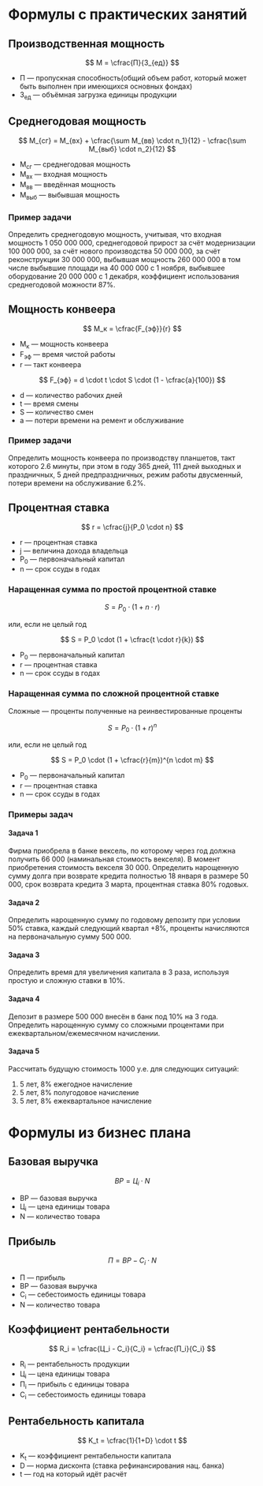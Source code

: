 # Формулы с практических занятий

## Производственная мощность

$$ М = \cfrac{П}{З_{ед}}  $$
- П — пропускная способность(общий объем работ, который может быть выполнен при имеющихся основных фондах)
- З<sub>ед</sub> — объёмная загрузка единицы продукции

## Среднегодовая мощность

$$ М_{сг} = M_{вх} + \cfrac{\sum М_{вв} \cdot n_1}{12} - \cfrac{\sum М_{выб} \cdot n_2}{12} $$
- М<sub>сг</sub> — среднегодовая мощность
- М<sub>вх</sub> — входная мощность
- М<sub>вв</sub> — введённая мощность
- М<sub>выб</sub> — выбывшая мощность

### Пример задачи

Определить среднегодовую мощность, учитывая, что входная мощность 1 050 000 000, среднегодовой прирост за счёт модернизации 100 000 000, за счёт нового производства 50 000 000, за счёт реконструкции 30 000 000, выбывшая мощность 260 000 000 в том числе выбывшие площади на 40 000 000 с 1 ноября, выбывшее оборудование 20 000 000 с 1 декабря, коэффициент использования среднегодовой можности 87%.


## Мощность конвеера

$$ М_к = \cfrac{F_{эф}}{r}  $$
- М<sub>к</sub> — мощность конвеера
- F<sub>эф</sub> — время чистой работы 
- r — такт конвеера

$$ F_{эф} = d \cdot t \cdot S \cdot (1 - \cfrac{a}{100}) $$
- d — количество рабочих дней
- t — время смены
- S — количество смен
- a — потери времени на ремент и обслуживание

### Пример задачи

Определить мощность конвеера по производству планшетов, такт которого 2.6 минуты, при этом в году 365 дней, 111 дней выходных и праздничных, 5 дней предпраздничных, режим работы двусменный, потери времени на обслуживание 6.2%.

## Процентная ставка
$$ r = \cfrac{j}{P_0 \cdot n} $$
- r — процентная ставка
- j — величина дохода владельца
- P<sub>0</sub> — первоначальный капитал
- n — срок ссуды в годах

### Наращенная сумма по простой процентной ставке 

$$ S = P_0 \cdot (1 + n \cdot r) $$

или, если не целый год

$$ S = P_0 \cdot (1 + \cfrac{t \cdot r}{k}) $$

- P<sub>0</sub> — первоначальный капитал
- r — процентная ставка
- n — срок ссуды в годах

### Наращенная сумма по сложной процентной ставке 
Сложные — проценты полученные на реинвестированные проценты

$$ S = P_0 \cdot (1 + r)^n $$

или, если не целый год

$$ S = P_0 \cdot (1 + \cfrac{r}{m})^{n \cdot m} $$

- P<sub>0</sub> — первоначальный капитал
- r — процентная ставка
- n — срок ссуды в годах

### Примеры задач

#### Задача 1

Фирма приобрела в банке вексель, по которому через год должна получить 66 000 (наминальная стоимость векселя). В момент приобретения стоимость векселя 30 000. Определить нарощенную сумму долга при возврате кредита полностью 18 января в размере 50 000, срок возврата кредита 3 марта, процентная ставка 80% годовых.

#### Задача 2

Определить нарощенную сумму по годовому депозиту при условии 50% ставка, каждый следующий квартал +8%, проценты начисляются на первоначальную сумму 500 000.

#### Задача 3

Определить время для увеличения капитала в 3 раза, используя простую и сложную ставки в 10%.

#### Задача 4

Депозит в размере 500 000 внесён в банк под 10% на 3 года. Определить нарощенную сумму со сложными процентами при ежеквартальном/ежемесячном начислении.

#### Задача 5

Рассчитать будущую стоимость 1000 у.е. для следующих ситуаций:
1. 5 лет, 8% ежегодное начисление
2. 5 лет, 8% полугодовое начисление
3. 5 лет, 8% ежеквартальное начисление

# Формулы из бизнес плана

## Базовая выручка

$$ BP = Ц_i \cdot N $$
- BP — базовая выручка
- Ц<sub>i</sub> — цена единицы товара
- N — количество товара

## Прибыль

$$ П = BP - C_i \cdot N $$
- П — прибыль
- BP — базовая выручка
- C<sub>i</sub> — себестоимость единицы товара
- N — количество товара

## Коэффициент рентабельности

$$ R_i = \cfrac{Ц_i - C_i}{C_i} = \cfrac{П_i}{C_i} $$
- R<sub>i</sub> — рентабельность продукции
- Ц<sub>i</sub> — цена единицы товара
- П<sub>i</sub> — прибыль с единицы товара
- C<sub>i</sub> — себестоимость единицы товара

## Рентабельность капитала

$$  K_t = \cfrac{1}{1+D} \cdot t $$
- K<sub>t</sub> — коэффициент рентабельности капитала
- D — норма дисконта (ставка рефинансирования нац. банка)
- t — год на который идёт расчёт

